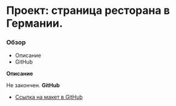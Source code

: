 # Проект: страница ресторана в Германии. 

### Обзор

- Описание
- GitHub

**Описание**

Не закончен.
**GitHub**

- [Ссылка на макет в GitHub](https://marylaf.github.io/german-project/index.html)

